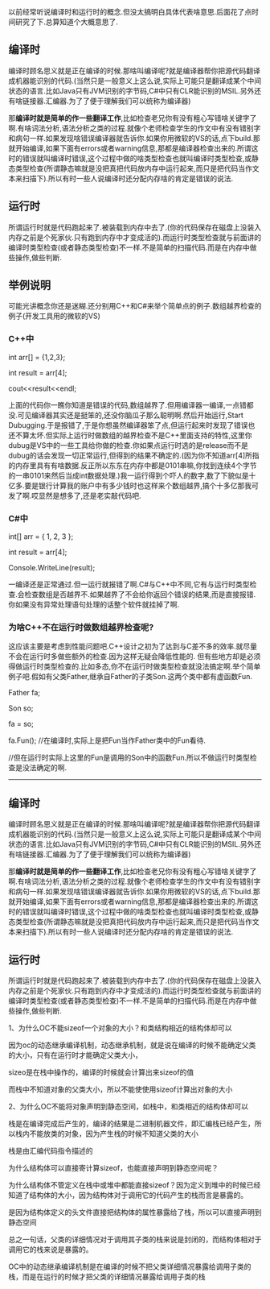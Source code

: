 以前经常听说编译时和运行时的概念.但没太搞明白具体代表啥意思.后面花了点时间研究了下.总算知道个大概意思了.

 

## 编译时

编译时顾名思义就是正在编译的时候.那啥叫编译呢?就是编译器帮你把源代码翻译成机器能识别的代码.(当然只是一般意义上这么说,实际上可能只是翻译成某个中间状态的语言.比如Java只有JVM识别的字节码,C#中只有CLR能识别的MSIL.另外还有啥链接器.汇编器.为了了便于理解我们可以统称为编译器)

那**编译时就是简单的作一些翻译工作**,比如检查老兄你有没有粗心写错啥关键字了啊.有啥词法分析,语法分析之类的过程.就像个老师检查学生的作文中有没有错别字和病句一样.如果发现啥错误编译器就告诉你.如果你用微软的VS的话,点下build.那就开始编译,如果下面有errors或者warning信息,那都是编译器检查出来的.所谓这时的错误就叫编译时错误,这个过程中做的啥类型检查也就叫编译时类型检查,或静态类型检查(所谓静态嘛就是没把真把代码放内存中运行起来,而只是把代码当作文本来扫描下).所以有时一些人说编译时还分配内存啥的肯定是错误的说法.

 

## 运行时

所谓运行时就是代码跑起来了.被装载到内存中去了.(你的代码保存在磁盘上没装入内存之前是个死家伙.只有跑到内存中才变成活的).而运行时类型检查就与前面讲的编译时类型检查(或者静态类型检查)不一样.不是简单的扫描代码.而是在内存中做些操作,做些判断.

 

 

## 举例说明

 

可能光讲概念你还是迷糊.还分别用C++和C#来举个简单点的例子.数组越界检查的例子(开发工具用的微软的VS)

 

### C++中

 

int arr[] = {1,2,3};

int result = arr[4];

cout<<result<<endl;

 

上面的代码你一瞧你知道是错误的代码,数组越界了.但用编译器一编译,一点错都没.可见编译器其实还是挺笨的,还没你脑瓜子那么聪明啊.然后开始运行,Start Dubugging.于是报错了,于是你想虽然编译器笨了点,但运行起来时发现了错误也还不算太坏.但实际上运行时做数组的越界检查不是C++里面支持的特性,这里你dubug是VS中的一些工具给你做的检查.你如果点运行时选的是release而不是dubug的话会发现一切正常运行,但得到的结果不确定的.(因为你不知道arr[4]所指的内存里具有有啥数据.反正所以东东在内存中都是0101串嘛,你找到连续4个字节的一串0101来然后当成int数据处理.)我一运行得到个吓人的数字,数了下貌似是十亿多.要是银行计算我的账户中有多少钱时也这样来个数组越界,搞个十多亿那我可发了啊.哎显然是想多了,还是老实敲代码吧.

 

### C#中

 

int[] arr = { 1, 2, 3 };

int result = arr[4];

Console.WriteLine(result);

一编译还是正常通过.但一运行就报错了啊.C#与C++中不同,它有与运行时类型检查.会检查数组是否越界不.如果越界了不会给你返回个错误的结果,而是直接报错.你如果没有异常处理语句处理的话整个软件就挂掉了啊.

 

### 为啥C++不在运行时做数组越界检查呢?

这应该主要是考虑到性能问题吧.C++设计之初为了达到与C差不多的效率.就尽量不会在运行时多做些额外的检查.因为这样无疑会降低性能的. 但有些地方却是必须得做运行时类型检查的.比如多态,你不在运行时做类型检查就没法搞定啊.举个简单例子吧.假如有父类Father,继承自Father的子类Son.这两个类中都有虚函数Fun.

Father fa;

Son so;

fa = so;

fa.Fun();  //在编译时,实际上是把Fun当作Father类中的Fun看待.

//但在运行时实际上这里的Fun是调用的Son中的函数Fun.所以不做运行时类型检查是没法确定的啊.



---

## 编译时

编译时顾名思义就是正在编译的时候.那啥叫编译呢?就是编译器帮你把源代码翻译成机器能识别的代码.(当然只是一般意义上这么说,实际上可能只是翻译成某个中间状态的语言.比如Java只有JVM识别的字节码,C#中只有CLR能识别的MSIL.另外还有啥链接器.汇编器.为了了便于理解我们可以统称为编译器)

那**编译时就是简单的作一些翻译工作**,比如检查老兄你有没有粗心写错啥关键字了啊.有啥词法分析,语法分析之类的过程.就像个老师检查学生的作文中有没有错别字和病句一样.如果发现啥错误编译器就告诉你.如果你用微软的VS的话,点下build.那就开始编译,如果下面有errors或者warning信息,那都是编译器检查出来的.所谓这时的错误就叫编译时错误,这个过程中做的啥类型检查也就叫编译时类型检查,或静态类型检查(所谓静态嘛就是没把真把代码放内存中运行起来,而只是把代码当作文本来扫描下).所以有时一些人说编译时还分配内存啥的肯定是错误的说法.

 

## 运行时

所谓运行时就是代码跑起来了.被装载到内存中去了.(你的代码保存在磁盘上没装入内存之前是个死家伙.只有跑到内存中才变成活的).而运行时类型检查就与前面讲的编译时类型检查(或者静态类型检查)不一样.不是简单的扫描代码.而是在内存中做些操作,做些判断.

 

1、为什么OC不能sizeof一个对象的大小？和类结构相近的结构体却可以 

因为oc的动态继承编译机制，动态继承机制，就是说在编译的时候不能确定父类的大小，只有在运行时才能确定父类大小，

sizeo是在栈中操作的，编译的时候就会计算出来sizeof的值

而栈中不知道对象的父类大小，所以不能使使用sizeof计算出对象的大小

 

2、为什么OC不能将对象声明到静态空间，如栈中，和类相近的结构体却可以

栈是在编译完成后产生的，编译的结果是二进制机器文件，即汇编栈已经产生，所以栈内不能放类的对象，因为产生栈的时候不知道父类的大小

 

 

栈是由汇编代码指令描述的

为什么结构体可以直接寄计算sizeof，也能直接声明到静态空间呢？

为什么结构体不管定义在栈中或堆中都能直接sizeof？因为定义到堆中的时候已经知道了结构体的大小，因为结构体对于调用它的代码产生的栈而言是暴露的。

是因为结构体定义的头文件直接把结构体的属性暴露给了栈，所以可以直接声明到静态空间

总之一句话，父类的详细情况对于调用其子类的栈来说是封闭的，而结构体相对于调用它的栈来说是暴露的。

OC中的动态继承编译机制是在编译的时候不把父类详细情况暴露给调用子类的栈，而是在运行的时候才把父类的详细情况暴露给调用子类的栈